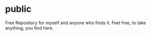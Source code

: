 # public
Free Repository for myself and anyone who finds it. Feel free, to take anything, you find here.
